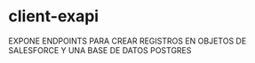# client-exapi

EXPONE ENDPOINTS PARA CREAR REGISTROS EN OBJETOS DE SALESFORCE Y UNA BASE DE DATOS POSTGRES
